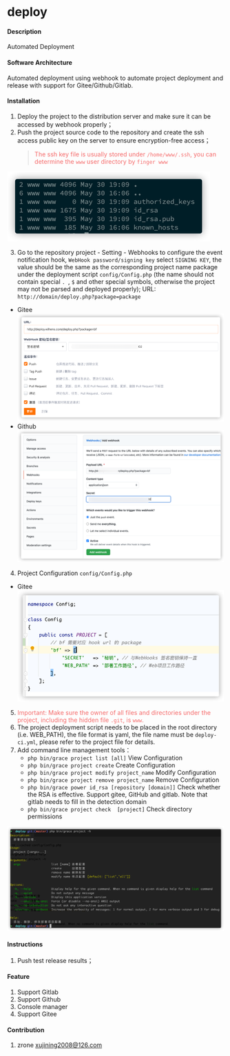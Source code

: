 # deploy

#### Description
Automated Deployment

#### Software Architecture
Automated deployment using webhook to automate project deployment and release with support for Gitee/Github/Gitlab.

#### Installation

1.  Deploy the project to the distribution server and make sure it can be accessed by webhook properly；
2.  Push the project source code to the repository and create the ssh access public key on the server to ensure encryption-free access；
    > <font style="color:#F56C6C">The ssh key file is usually stored under `/home/www/.ssh`, you can determine the `www` user directory by `finger www`</font>

![img_1.png](img_1.png)

3.  Go to the repository project - Setting - Webhooks to configure the event notification hook, `WebHook password/signing key` select `SIGNING KEY`, the value should be the same as the corresponding project name package under the deployment script `config/Config.php` (the name should not contain special `. `, `$` and other special symbols, otherwise the project may not be parsed and deployed properly); URL: `http://domain/deploy.php?package=package`

- Gitee
  ![img_2.png](img_2.png)
- Github
  ![img_4.png](img_4.png)

4.  Project Configuration `config/Config.php`

- Gitee
  ![img.png](img.png)

5.  <font style="color:#F56C6C">Important: Make sure the owner of all files and directories under the project, including the hidden file `.git`, is `www`.</font>
6.  The project deployment script needs to be placed in the root directory (i.e. WEB_PATH), the file format is yaml, the file name must be `deploy-ci.yml`, please refer to the project file for details.
7.  Add command line management tools：
    - `php bin/grace project list [all]` View Configuration
    - `php bin/grace project create` Create Configuration
    - `php bin/grace project modify project_name` Modify Configuration
    - `php bin/grace project remove project_name` Remove Configuration
    - `php bin/grace power id_rsa [repository [domain]]` Check whether the RSA is effective. Support gitee, GitHub and gitlab. Note that gitlab needs to fill in the detection domain
    - `php bin/grace project check  [project]` Check directory permissions

![img_3.png](img_3.png)
#### Instructions

1.  Push test release results；


#### Feature

1.  Support Gitlab
2.  Support Github
3.  Console manager
4.  Support Gitee

#### Contribution

1.  zrone <xujining2008@126.com>
